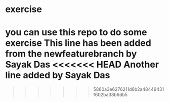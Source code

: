 # exercise
you can use this repo to do some exercise
This line has been added from the newfeaturebranch by Sayak Das
<<<<<<< HEAD
Another line added by Sayak Das
=======
>>>>>>> 5860a3e6276211d6b2a48449431f602ba38b6db5
